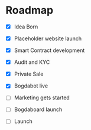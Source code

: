 # Roadmap

* [x] Idea Born
* [x] Placeholder website launch
* [x] Smart Contract development
* [x] Audit and KYC
* [x] Private Sale
* [x] Bogdabot live
* [ ] Marketing gets started
* [ ] Bogdaboard launch
* [ ] Launch

